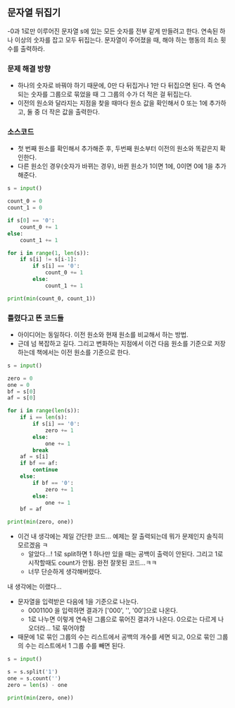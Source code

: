 ## 문자열 뒤집기
-0과 1로만 이루어진 문자열 s에 있는 모든 숫자를 전부 같게 만들려고 한다. 연속된 하나 이상의 숫자를 잡고 모두 뒤집는다.
문자열이 주어졌을 때, 해야 하는 행동의 최소 횟수를 출력하라.

### 문제 해결 방향
- 하나의 숫자로 바꿔야 하기 때문에, 0만 다 뒤집거나 1만 다 뒤집으면 된다.
  즉 연속되는 숫자를 그룹으로 묶었을 때 그 그룹의 수가 더 적은 걸 뒤집는다.
- 이전의 원소와 달라지는 지점을 찾을 때마다 원소 값을 확인해서 0 또는 1에 추가하고, 둘 중 더 작은 값을 출력한다.


### 소스코드
- 첫 번째 원소를 확인해서 추가해준 후, 두번째 원소부터 이전의 원소와 똑같은지 확인한다.
- 다른 원소인 경우(숫자가 바뀌는 경우), 바뀐 원소가 1이면 1에, 0이면 0에 1을 추가해준다.
```python
s = input()

count_0 = 0
count_1 = 0

if s[0] == '0':
    count_0 += 1
else:
    count_1 += 1

for i in range(1, len(s)):
    if s[i] != s[i-1]:
        if s[i] == '0':
            count_0 += 1
        else:
            count_1 += 1

print(min(count_0, count_1))
```

### 틀렸다고 뜬 코드들

- 아이디어는 동일하다. 이전 원소와 현재 원소를 비교해서 하는 방법.
- 근데 넘 복잡하고 길다. 그리고 변화하는 지점에서 이건 다음 원소를 기준으로 저장하는데 책에서는 이전 원소를 기준으로 한다.
```python
s = input()

zero = 0
one = 0
bf = s[0]
af = s[0]

for i in range(len(s)):
    if i == len(s):
        if s[i] == '0':
            zero += 1
        else:
            one += 1
        break
    af = s[i]
    if bf == af:
        continue
    else:
        if bf == '0':
            zero += 1
        else:
            one += 1
    bf = af

print(min(zero, one))
```
- 이건 내 생각에는 제일 간단한 코드... 예제는 잘 출력되는데 뭐가 문제인지 솔직히 모르겠음 ㅋ
  - 알았다...! 1로 split하면 1 하나만 있을 때는 공백이 출력이 안된다. 그리고 1로 시작할때도 count가 안됨. 완전 잘못된 코드...ㅋㅋ
  - 너무 단순하게 생각해버렸다.  
    
내 생각에는 이랬다...
- 문자열을 입력받은 다음에 1을 기준으로 나눈다.
    - 0001100 을 입력하면 결과가 ['000', '', '00']으로 나온다.
    - 1로 나누면 이렇게 연속된 그룹으로 묶어진 결과가 나온다. 0으로는 다르게 나오더라... 1로 묶어야함
- 때문에 1로 묶인 그룹의 수는 리스트에서 공백의 개수를 세면 되고, 0으로 묶인 그룹의 수는 리스트에서 1 그룹 수를 빼면 된다.
```python
s = input()

s = s.split('1')
one = s.count('')
zero = len(s) - one

print(min(zero, one))
```